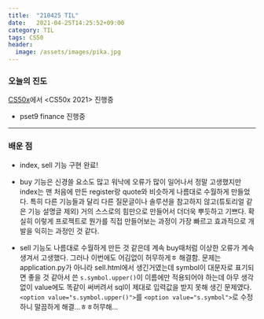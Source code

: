 ```yaml
---
title:  "210425 TIL"
date:   2021-04-25T14:25:52+09:00
category: TIL
tags: CS50
header:
  image: /assets/images/pika.jpg
---
```


<h3>오늘의 진도</h3>

[CS50x](https://cs50.harvard.edu/x/2021/)에서 <CS50x 2021> 진행중

 - pset9 finance 진행중
 
<hr>

<h3>배운 점</h3>

 - index, sell 기능 구현 완료!
 
 - buy 기능은 신경쓸 요소도 많고 워낙에 오류가 많이 일어나서 정말 고생했지만 index는 맨 처음에 만든 register랑 quote와 비슷하게 나름대로 수월하게 만들었다. 
 특히 다른 기능들과 달리 다른 질문글이나 솔루션을 참고하지 않고(튜토리얼 같은 기능 설명글 제외) 거의 스스로의 힘만으로 만들어서 더더욱 뿌듯하고 기쁘다. 확실히 이렇게 프로젝트로 
 뭔가를 직접 만들어보는 과정이 가장 빠르고 효과적으로 개발을 익히는 과정인 것 같다.
 
 - sell 기능도 나름대로 수월하게 만든 것 같은데 계속 buy때처럼 이상한 오류가 계속 생겨서 고생했다. 그러나 이번에도 어김없이 허무하게ㅎ 해결함. 문제는 application.py가 아니라 
 sell.html에서 생긴거였는데 symbol이 대문자로 표기되면 좋을 것 같아서 쓴 ```s.symbol.upper()```이 이름에만 적용되어야 하는데 아무 생각없이 value에도 똑같이 써버려서 sql이 제대로 
 입력값을 받지 못해 생긴 문제였다. ```<option value="s.symbol.upper()">```를 ```<option value="s.symbol">```로 수정하니 말끔하게 해결...ㅎㅎ허무해...
